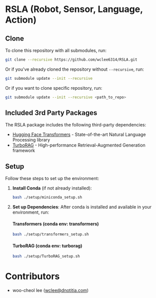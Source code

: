 # RSLA (Robot, Sensor, Language, Action)

## Clone

To clone this repository with all submodules, run:

```bash
git clone --recursive https://github.com/wclee6314/RSLA.git
```

Or if you've already cloned the repository without `--recursive`, run:

```bash
git submodule update --init --recursive
```

Or if you want to clone specific repository, run:

```bash
git submodule update --init --recursive <path_to_repo>
```


## Included 3rd Party Packages

The RSLA package includes the following third-party dependencies:

* [Hugging Face Transformers](https://github.com/huggingface/transformers) - State-of-the-art Natural Language Processing library
* [TurboRAG](https://github.com/turborag/TurboRAG) - High-performance Retrieval-Augmented Generation framework


## Setup

Follow these steps to set up the environment:

1. **Install Conda** (if not already installed):
   ```bash
   bash ./setup/miniconda_setup.sh
   ```

2. **Set up Dependencies**:
   After conda is installed and available in your environment, run:
   #### Transformers (conda env: transformers)
   ```bash
   bash ./setup/transformers_setup.sh
   ```
   
   #### TurboRAG (conda env: turborag)
   ```bash
   bash ./setup/TurboRAG_setup.sh
   ```

# Contributors
- woo-cheol lee (wclee@dnotitia.com)
